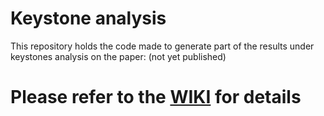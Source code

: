 # Keystone analysis

This repository holds the code made to generate part of the results under keystones analysis on the paper: (not yet published)

# Please refer to the [WIKI](https://github.com/MeirellesLab/keystone-analysis/wiki) for details
